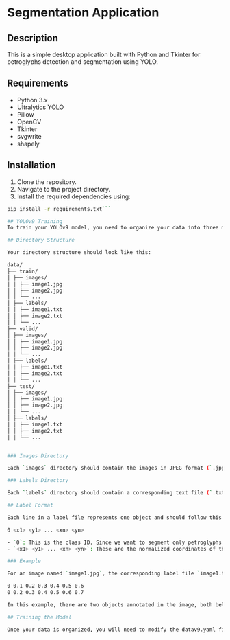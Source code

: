# Segmentation Application

## Description
This is a simple desktop application built with Python and Tkinter for petroglyphs detection and segmentation using YOLO.

## Requirements
- Python 3.x
- Ultralytics YOLO
- Pillow
- OpenCV
- Tkinter
- svgwrite
- shapely

## Installation
1. Clone the repository.
2. Navigate to the project directory.
3. Install the required dependencies using:
```bash
pip install -r requirements.txt```

## YOLOv9 Training
To train your YOLOv9 model, you need to organize your data into three main directories: `train`, `valid`, and `test`. Each of these directories must contain two subdirectories: `images` and `labels`.

## Directory Structure

Your directory structure should look like this:

data/
├── train/
│ ├── images/
│ │ ├── image1.jpg
│ │ ├── image2.jpg
│ │ └── ...
│ ├── labels/
│ │ ├── image1.txt
│ │ ├── image2.txt
│ │ └── ...
├── valid/
│ ├── images/
│ │ ├── image1.jpg
│ │ ├── image2.jpg
│ │ └── ...
│ ├── labels/
│ │ ├── image1.txt
│ │ ├── image2.txt
│ │ └── ...
├── test/
│ ├── images/
│ │ ├── image1.jpg
│ │ ├── image2.jpg
│ │ └── ...
│ ├── labels/
│ │ ├── image1.txt
│ │ ├── image2.txt
│ │ └── ...


### Images Directory

Each `images` directory should contain the images in JPEG format (`.jpg`).

### Labels Directory

Each `labels` directory should contain a corresponding text file (`.txt`) for each image. The text file should contain annotations for the objects in the image.

## Label Format

Each line in a label file represents one object and should follow this format:

0 <x1> <y1> ... <xn> <yn>

- `0`: This is the class ID. Since we want to segment only petroglyphs, the class ID is always 0.
- `<x1> <y1> ... <xn> <yn>`: These are the normalized coordinates of the object in the image. The coordinates should be in the range [0, 1].

### Example

For an image named `image1.jpg`, the corresponding label file `image1.txt` might look like this:

0 0.1 0.2 0.3 0.4 0.5 0.6
0 0.2 0.3 0.4 0.5 0.6 0.7

In this example, there are two objects annotated in the image, both belonging to class 0.

## Training the Model

Once your data is organized, you will need to modify the datav9.yaml file given in this repository. Then you can Simply run the script YOLOv9.py.
